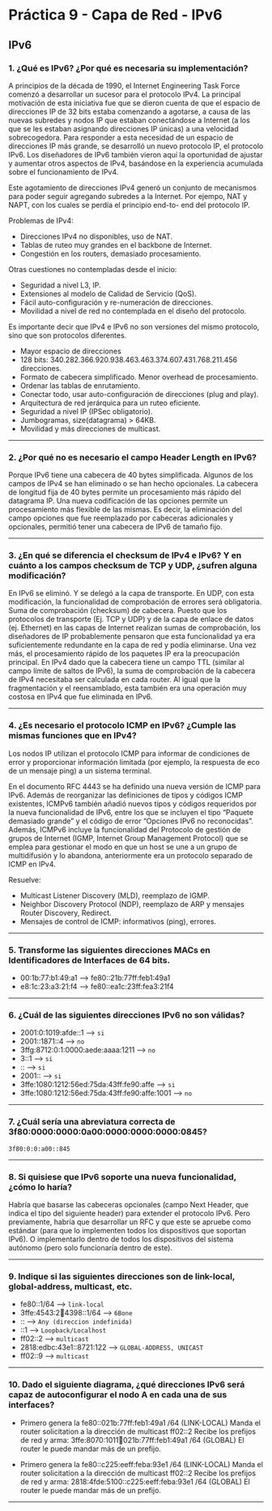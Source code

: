 # Práctica 9 - Capa de Red - IPv6

## IPv6

### 1. ¿Qué es IPv6? ¿Por qué es necesaria su implementación?

A principios de la década de 1990, el Internet Engineering Task Force comenzó a desarrollar un sucesor para el protocolo IPv4. La principal motivación de esta iniciativa fue que se dieron cuenta de que el espacio de direcciones IP de 32 bits estaba comenzando a agotarse, a causa de las nuevas subredes y nodos IP que estaban conectándose a Internet (a los que se les estaban asignando direcciones IP únicas) a una velocidad sobrecogedora. Para responder a esta necesidad de un espacio de direcciones IP más grande, se desarrolló un nuevo protocolo IP, el protocolo IPv6. Los diseñadores de IPv6 también vieron aquí la oportunidad de ajustar y aumentar otros aspectos de IPv4, basándose en la experiencia acumulada sobre el funcionamiento de IPv4.

Este agotamiento de direcciones IPv4 generó un conjunto de mecanismos para poder seguir
agregando subredes a la Internet. Por ejempo, NAT y NAPT, con los cuales se perdía el
principio end-to- end del protocolo IP.

Problemas de IPv4:

-   Direcciones IPv4 no disponibles, uso de NAT.
-   Tablas de ruteo muy grandes en el backbone de Internet.
-   Congestión en los routers, demasiado procesamiento.

Otras cuestiones no contempladas desde el inicio:

-   Seguridad a nivel L3, IP.
-   Extensiones al modelo de Calidad de Servicio (QoS).
-   Fácil auto-configuración y re-numeración de direcciones.
-   Movilidad a nivel de red no contemplada en el diseño del protocolo.

Es importante decir que IPv4 e IPv6 no son versiones del mismo protocolo, sino que son protocolos diferentes.

-   Mayor espacio de direcciones
-   128 bits: 340.282.366.920.938.463.463.374.607.431.768.211.456 direcciones.
-   Formato de cabecera simplificado. Menor overhead de procesamiento.
-   Ordenar las tablas de enrutamiento.
-   Conectar todo, usar auto-configuración de direcciones (plug and play).
-   Arquitectura de red jerárquica para un ruteo eficiente.
-   Seguridad a nivel IP (IPSec obligatorio).
-   Jumbogramas, size(datagrama) > 64KB.
-   Movilidad y más direcciones de multicast.

* * *

### 2. ¿Por qué no es necesario el campo Header Length en IPv6?

Porque IPv6 tiene una cabecera de 40 bytes simplificada. Algunos de los campos de IPv4 se han eliminado o se han hecho opcionales. La cabecera de longitud fija de 40 bytes permite un procesamiento más rápido del datagrama IP. Una nueva codificación de las opciones permite un procesamiento más flexible de las mismas. Es decir, la eliminación del campo opciones que fue reemplazado por cabeceras adicionales y opcionales, permitió tener una cabecera de IPv6 de tamaño fijo.

* * *

### 3. ¿En qué se diferencia el checksum de IPv4 e IPv6? Y en cuánto a los campos checksum de TCP y UDP, ¿sufren alguna modificación?

En IPv6 se eliminó. Y se delegó a la capa de transporte. En UDP, con esta modificación, la funcionalidad de comprobación de errores será obligatoria.
Suma de comprobación (checksum) de cabecera. Puesto que los protocolos de transporte (Ej. TCP y UDP) y de la capa de enlace de datos (ej. Ethernet) en las capas de Internet realizan sumas de comprobación, los diseñadores de IP probablemente pensaron que esta funcionalidad ya era suficientemente redundante en la capa de red y podía eliminarse. Una vez más, el procesamiento rápido de los paquetes IP era la preocupación principal. En IPv4 dado que la cabecera tiene un campo TTL (similar al campo límite de saltos de IPv6), la suma de comprobación de la cabecera de IPv4 necesitaba ser calculada en cada router. Al igual que la fragmentación y el reensamblado, esta también era una operación muy costosa en IPv4 que fue eliminada en IPv6.

* * *

### 4. ¿Es necesario el protocolo ICMP en IPv6? ¿Cumple las mismas funciones que en IPv4?

Los nodos IP utilizan el protocolo ICMP para informar de condiciones de error y proporcionar información limitada (por ejemplo, la respuesta de eco de un mensaje ping) a un sistema terminal.

En el documento RFC 4443 se ha definido una nueva versión de ICMP para IPv6. Además de reorganizar las definiciones de tipos y códigos ICMP existentes, ICMPv6 también añadió nuevos tipos y códigos requeridos por la nueva funcionalidad de IPv6, entre los que se incluyen el tipo “Paquete demasiado grande” y el código de error “Opciones IPv6 no reconocidas”. Además, ICMPv6 incluye la funcionalidad del Protocolo de gestión de grupos de Internet (IGMP, Internet Group Management Protocol) que se emplea para gestionar el modo en que un host se une a un grupo de multidifusión y lo abandona, anteriormente era un protocolo separado de ICMP en IPv4.

Resuelve:

-   Multicast Listener Discovery (MLD), reemplazo de IGMP.
-   Neighbor Discovery Protocol (NDP), reemplazo de ARP y mensajes Router Discovery, Redirect.
-   Mensajes de control de ICMP: informativos (ping), errores.

* * *

### 5. Transforme las siguientes direcciones MACs en Identificadores de Interfaces de 64 bits.

-   00:1b:77:b1:49:a1 --> fe80::21b:77ff:feb1:49a1
-   e8:1c:23:a3:21:f4 --> fe80::ea1c:23ff:fea3:21f4

* * *

### 6. ¿Cuál de las siguientes direcciones IPv6 no son válidas?

-   2001:0:1019:afde::1 --> `si`
-   2001::1871::4 --> `no`
-   3ffg:8712:0:1:0000:aede:aaaa:1211 --> `no`
-   3::1 --> `si`
-   :: --> `si`
-   2001:: --> `si`
-   3ffe:1080:1212:56ed:75da:43ff:fe90:affe --> `si`
-   3ffe:1080:1212:56ed:75da:43ff:fe90:affe:1001 --> `no`

* * *

### 7. ¿Cuál sería una abreviatura correcta de 3f80:0000:0000:0a00:0000:0000:0000:0845?

`3f80:0:0:a00::845`

* * *

### 8. Si quisiese que IPv6 soporte una nueva funcionalidad, ¿cómo lo haría?

Habría que basarse las cabeceras opcionales (campo Next Header, que indica el tipo del siguiente header) para extender el protocolo IPv6. Pero previamente, habría que desarrollar un RFC y que este se apruebe como estándar (para que lo implementen todos los dispositivos que soportan IPv6). O implementarlo dentro de todos los dispositivos del sistema autónomo (pero solo funcionaría dentro de este).

* * *

### 9. Indique si las siguientes direcciones son de link-local, global-address, multicast, etc.

-   fe80::1/64 --> `link-local`
-   3ffe:4543:2:100:4398::1/64 --> `6Bone`
-   :: --> `Any (direccion indefinida)`
-   ::1 --> `Loopback/Localhost`
-   ff02::2 --> `multicast`
-   2818:edbc:43e1::8721:122 --> `GLOBAL-ADDRESS, UNICAST`
-   ff02::9 --> `multicast`

* * *

### 10. Dado el siguiente diagrama, ¿qué direcciones IPv6 será capaz de autoconfigurar el nodo A en cada una de sus interfaces?

-   Primero genera la fe80::021b:77ff:feb1:49a1 /64 (LINK-LOCAL)
    Manda el router solicitation a la dirección de multicast ff02::2
    Recibe los prefijos de red y arma: 3ffe:8070:1011:100:021b:77ff:feb1:49a1 /64 (GLOBAL)
    El router le puede mandar más de un prefijo.

-   Primero genera la fe80::c225:eeff:feba:93e1 /64 (LINK-LOCAL)
    Manda el router solicitation a la dirección de multicast ff02::2
    Recibe los prefijos de red y arma: 2818:4fde:5100::c225:eeff:feba:93e1 /64 (GLOBAL)
    El router le puede mandar más de un prefijo.

* * *
